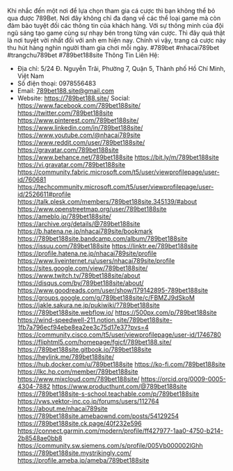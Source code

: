 Khi nhắc đến một nơi để lựa chọn tham gia cá cược thì bạn không thể bỏ qua được 789Bet. Nơi đây không chỉ đa dạng về các thể loại game mà còn đảm bảo tuyệt đối các thông tin của khách hàng. Với sự thông minh của đội ngũ sáng tạo game cùng sự nhạy bén trong từng ván cược. Thì đây quả thật là nơi tuyệt vời nhất đối với anh em hiện nay. Chính vì vậy, trang cá cược này thu hút hàng nghìn người tham gia chơi mỗi ngày.
#789bet #nhacai789bet #trangchu789bet #789bet188site
Thông Tin Liên Hệ:
- Địa chỉ: 5/24 Đ. Nguyễn Trãi, Phường 7, Quận 5, Thành phố Hồ Chí Minh, Việt Nam
- Số điện thoại: 0978556483
- Email: 789bet188.site@gmail.com
- Website: https://789bet188.site/
Social:
https://www.facebook.com/789bet188site/
https://twitter.com/789bet188site
https://www.pinterest.com/789bet188site/
https://www.linkedin.com/in/789bet188site/
https://www.youtube.com/@nhacai789site
https://www.reddit.com/user/789bet188site/
https://gravatar.com/789bet188site
https://www.behance.net/789bet188site
https://bit.ly/m/789bet188site
https://vi.gravatar.com/789bet188site
https://community.fabric.microsoft.com/t5/user/viewprofilepage/user-id/760681
https://techcommunity.microsoft.com/t5/user/viewprofilepage/user-id/2526611#profile
https://talk.plesk.com/members/789bet188site.345139/#about
https://www.openstreetmap.org/user/789bet188site
https://ameblo.jp/789bet188site/
https://archive.org/details/@789bet188site
https://b.hatena.ne.jp/nhacai789site/bookmark
https://789bet188site.bandcamp.com/album/789bet188site
https://issuu.com/789bet188site
https://linktr.ee/789bet188site
https://profile.hatena.ne.jp/nhacai789site/profile
https://www.liveinternet.ru/users/nhacai789site/profile
https://sites.google.com/view/789bet188site/
https://www.twitch.tv/789bet188site/about
https://disqus.com/by/789bet188site/about/
https://www.goodreads.com/user/show/179142895-789bet188site
https://groups.google.com/g/789bet188site/c/FBMZJ9dSkoM
https://jakle.sakura.ne.jp/pukiwiki/?789bet188site
https://789bet188site.webflow.io/
https://500px.com/p/789bet188site
https://wind-speedwell-211.notion.site/789bet188site-1fb7a796ecf94ebe8ea2ee3c75d17e37?pvs=4
https://community.cisco.com/t5/user/viewprofilepage/user-id/1746780
https://fliphtml5.com/homepage/fgjcf/789bet188.site/
https://789bet188site.gitbook.io/789bet188site
https://heylink.me/789bet188site/
https://hub.docker.com/u/789bet188site
https://ko-fi.com/789bet188site
https://lkc.hp.com/member/789bet188site
https://www.mixcloud.com/789bet188site/
https://orcid.org/0009-0005-4304-7882
https://www.producthunt.com/@789bet188site
https://789bet188site-s-school.teachable.com/p/789bet188site
https://vws.vektor-inc.co.jp/forums/users/112764
https://about.me/nhacai789site
https://789bet188site.amebaownd.com/posts/54129254
https://789bet188site.ck.page/40f232e596
https://connect.garmin.com/modern/profile/ff427977-1aa0-4750-b214-2b8548ae0bb8
https://community.sw.siemens.com/s/profile/005Vb000002lGhh
https://789bet188site.mystrikingly.com/
https://profile.ameba.jp/ameba/789bet188site